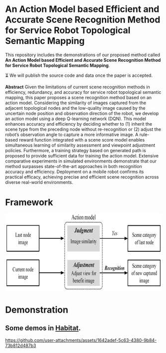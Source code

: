 # An Action Model based Efficient and Accurate Scene Recognition Method for Service Robot Topological Semantic Mapping

This repository includes the demonstrations of our proposed method called **An Action Model based Efficient and Accurate Scene Recognition Method for Service Robot Topological Semantic Mapping**. 

:hourglass_flowing_sand: We will publish the source code and data once the paper is accepted. 

**Abstract**
Given the limitations of current scene recognition methods in efficiency, redundancy, and accuracy for service robot topological semantic mapping, this paper proposes a scene recognition method based on an action model. Considering the similarity of images captured from the adjacent topological nodes and the low-quality image caused by the uncertain node position and observation direction of the robot, we develop an action model using a deep Q-learning network (DQN). This model enhances accuracy and efficiency by deciding whether to (1) inherit the scene type from the preceding node without re-recognition or (2) adjust the robot’s observation angle to capture a more informative image. A rule-based reward function integrated with a scene score model enables simultaneous learning of similarity assessment and viewpoint adjustment policies. Furthermore, a training strategy based on generated path is proposed to provide sufficient data for training the action model.	Extensive comparative experiments in simulated environments demonstrate that our method surpasses state-of-the-art approaches in both recognition accuracy and efficiency. Deployment on a mobile robot confirms its practical efficacy, achieving precise and efficient scene recognition across diverse real-world environments.

# Framework

<p align="center">
<img src="https://github.com/simpleliu66/SR_SM/blob/main/img/intro.jpg" height= "250" width="800">
</p>

# Demonstration
## Some demos in [**Habitat**](https://aihabitat.org/datasets/hm3d/).
https://github.com/user-attachments/assets/1642adef-5c63-4380-9b84-73b812d487b3
